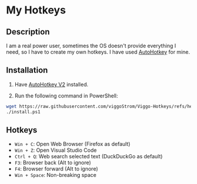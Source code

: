 # My Hotkeys

## Description
I am a real power user, sometimes the OS doesn't provide everything I need, so I have to create my own hotkeys. I have used [AutoHotkey](https://www.autohotkey.com/) for mine.

## Installation
1. Have [AutoHotkey V2](https://www.autohotkey.com/) installed.

2. Run the following command in PowerShell:
```bash
wget https://raw.githubusercontent.com/viggoStrom/Viggo-Hotkeys/refs/heads/main/install.ps1 -OutFile install.ps1;
./install.ps1
```

## Hotkeys
- `Win + C`: Open Web Browser (Firefox as default)
- `Win + Z`: Open Visual Studio Code
- `Ctrl + Q`: Web search selected text (DuckDuckGo as default)
- `F3`: Browser back (Alt to ignore)
- `F4`: Browser forward (Alt to ignore)
- `Win + Space`: Non-breaking space